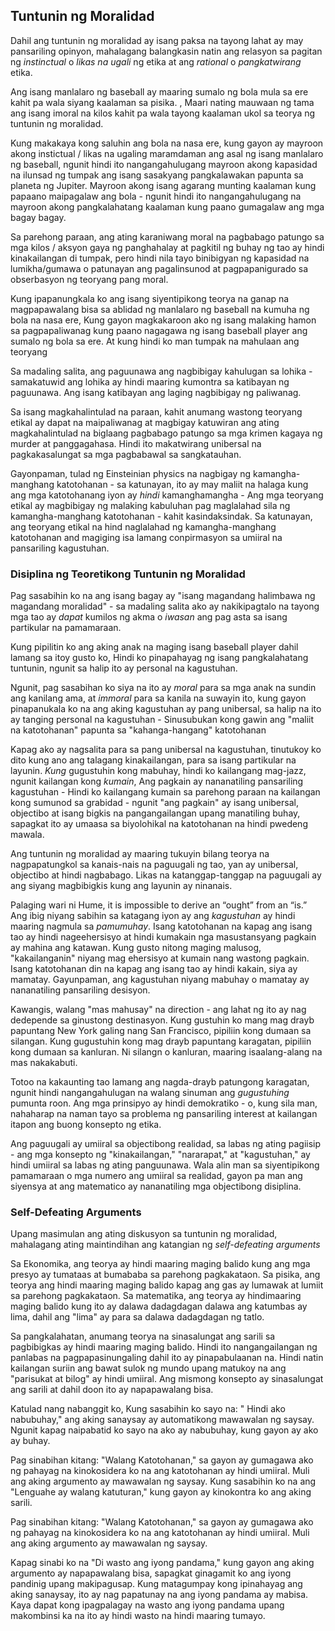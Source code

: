 ## Tuntunin ng Moralidad

Dahil ang tuntunin ng moralidad ay isang paksa na tayong lahat ay may pansariling opinyon,  mahalagang balangkasin natin ang relasyon sa pagitan ng *instinctual* o *likas na ugali* ng etika at ang *rational* o *pangkatwirang* etika.

Ang isang manlalaro ng baseball ay maaring sumalo ng bola mula sa ere kahit pa wala siyang kaalaman sa pisika. , Maari nating mauwaan  ng tama ang isang imoral na kilos  kahit pa wala tayong kaalaman ukol sa teorya ng tuntunin ng moralidad.

Kung makakaya kong saluhin ang bola na nasa ere, kung gayon ay mayroon akong instictual / likas na ugaling maramdaman ang asal ng isang manlalaro ng baseball, ngunit hindi ito nangangahulugang mayroon akong kapasidad na ilunsad ng tumpak ang isang sasakyang pangkalawakan papunta sa planeta ng Jupiter. Mayroon akong isang agarang munting kaalaman kung papaano maipagalaw ang bola - ngunit hindi ito nangangahulugang na mayroon akong pangkalahatang kaalaman kung paano gumagalaw ang mga bagay bagay.

Sa parehong paraan, ang ating karaniwang moral na pagbabago patungo sa mga kilos / aksyon gaya ng panghahalay at pagkitil ng buhay ng tao ay hindi kinakailangan di tumpak, pero hindi nila tayo binibigyan ng kapasidad na lumikha/gumawa o patunayan ang pagalinsunod at pagpapanigurado sa obserbasyon ng teoryang pang moral.

Kung ipapanungkala ko ang isang siyentipikong teorya na ganap na magpapawalang bisa sa ablidad ng manlalaro ng baseball na kumuha ng bola na nasa ere, Kung gayon magkakaroon ako ng isang malaking hamon sa pagpapaliwanag kung paano nagagawa ng isang baseball player ang sumalo ng bola sa ere. At kung hindi ko man tumpak na mahulaan ang teoryang 

Sa madaling salita, ang paguunawa ang nagbibigay kahulugan sa lohika - samakatuwid ang lohika ay hindi maaring kumontra sa katibayan ng paguunawa. Ang isang katibayan ang laging nagbibigay ng paliwanag.

Sa isang magkahalintulad na paraan, kahit anumang wastong teoryang etikal ay dapat na maipaliwanag at magbigay katuwiran ang ating magkahalintulad na biglaang pagbabago  patungo sa mga krimen kagaya ng murder at panggagahasa. Hindi ito makatwirang unibersal na pagkakasalungat sa mga pagbabawal sa sangkatauhan.

Gayonpaman, tulad ng Einsteinian physics na nagbigay ng kamangha-manghang katotohanan - sa katunayan, ito ay may maliit na halaga kung ang mga katotohanang iyon ay *hindi* kamanghamangha - Ang mga teoryang etikal ay magbibigay ng malaking kabuluhan pag maglalahad sila ng kamangha-manghang katotohanan - kahit kasindaksindak. Sa katunayan, ang teoryang etikal na hind naglalahad ng kamangha-manghang katotohanan and magiging isa lamang conpirmasyon sa umiiral na pansariling kagustuhan.

### Disiplina ng Teoretikong Tuntunin ng Moralidad

Pag sasabihin ko na ang isang bagay ay "isang magandang halimbawa ng magandang moralidad" - sa madaling salita ako ay nakikipagtalo na tayong mga tao ay *dapat* kumilos ng akma o *iwasan* ang pag asta sa isang partikular na pamamaraan.

Kung pipilitin ko ang aking anak na maging isang baseball player dahil lamang sa itoy gusto ko, Hindi ko pinapahayag ng isang pangkalahatang tuntunin, ngunit sa halip ito ay personal na kagustuhan. 
  
Ngunit, pag sasabihan ko siya na ito ay *moral* para sa mga anak na sundin ang kanilang ama, at *immoral* para sa kanila na suwayin ito, kung gayon pinapanukala ko na ang aking kagustuhan ay pang unibersal, sa halip na ito ay tanging personal na kagustuhan - Sinusubukan kong gawin ang "maliit na katotohanan" papunta sa "kahanga-hangang" katotohanan

Kapag ako ay nagsalita para sa pang unibersal na kagustuhan, tinutukoy ko dito kung ano ang talagang kinakailangan, para sa isang partikular na layunin. *Kung* gugustuhin kong mabuhay, hindi ko kailangang mag-jazz, ngunit kailangan kong *kumain*, Ang pagkain ay nananatiling  pansariling kagustuhan - Hindi ko kailangang kumain sa parehong paraan na kailangan kong sumunod sa grabidad - ngunit "ang pagkain" ay isang unibersal, objectibo at isang bigkis na pangangailangan upang manatiling buhay, sapagkat ito ay umaasa sa biyolohikal na katotohanan na hindi pwedeng mawala.

Ang tuntunin ng moralidad ay maaring tukuyin bilang teorya na nagpapatungkol sa kanais-nais na paguugali ng tao, yan ay unibersal, objectibo at hindi nagbabago. Likas na katanggap-tanggap na paguugali ay ang siyang magbibigkis kung ang layunin ay ninanais.

Palaging wari ni Hume,  it is impossible to derive an “ought” from an “is.” Ang ibig niyang sabihin  sa katagang iyon ay ang *kagustuhan* ay hindi maaring nagmula sa *pamumuhay*. Isang katotohanan na kapag ang isang tao ay hindi nageehersisyo at hindi kumakain nga masustansyang pagkain ay mahina ang katawan. Kung gusto nitong maging malusog, "kakailanganin" niyang mag ehersisyo at kumain nang wastong pagkain. Isang katotohanan din na kapag ang isang tao ay hindi kakain, siya ay mamatay. Gayunpaman, ang kagustuhan niyang mabuhay o mamatay ay nananatiling pansariling desisyon.

Kawangis, walang "mas mahusay" na direction - ang lahat ng ito ay nag dedepende sa ginustong destinasyon. Kung gustuhin ko mang mag drayb papuntang New York galing nang San Francisco,  pipiliin kong dumaan sa silangan. Kung gugustuhin kong mag drayb papuntang karagatan, pipiliin kong dumaan sa kanluran. Ni silangn o kanluran, maaring isaalang-alang na mas nakakabuti.

Totoo na kakaunting tao lamang ang nagda-drayb patungong karagatan, ngunit hindi nangangahulugan na walang sinuman ang *gugustuhing* pumunta roon. Ang mga prinsipyo ay hindi demokratiko - o, kung sila man, nahaharap na naman tayo sa problema ng pansariling interest at kailangan itapon ang buong konsepto ng etika.

Ang paguugali ay umiiral sa objectibong realidad, sa labas ng ating pagiisip - ang mga konsepto ng "kinakailangan," "nararapat," at "kagustuhan," ay hindi umiiral sa labas ng ating panguunawa. Wala alin man sa siyentipikong pamamaraan o mga numero ang umiiral sa realidad, gayon pa man ang siyensya at ang matematico ay nananatiling mga objectibong disiplina.
  

### Self-Defeating Arguments

Upang masimulan ang ating diskusyon sa tuntunin ng moralidad, mahalagang ating maintindihan ang katangian ng *self-defeating arguments*

Sa Ekonomika, ang teorya ay hindi maaring maging balido kung ang mga presyo ay tumataas at bumababa sa parehong pagkakataon. Sa pisika, ang teorya ang hindi maaring maging balido kapag ang gas ay lumawak at lumiit sa parehong pagkakataon. Sa matematika, ang teorya ay hindimaaring maging balido kung ito ay dalawa dadagdagan   dalawa ang katumbas ay lima,  dahil ang "lima" ay para sa dalawa dadagdagan ng tatlo.

Sa pangkalahatan, anumang teorya na sinasalungat ang sarili sa pagbibigkas ay hindi maaring maging balido. Hindi ito nangangailangan ng panlabas na pagpapasinungaling dahil ito ay pinapabulaanan na. Hindi natin kailangan suriin ang bawat sulok ng mundo upang matukoy na ang "parisukat at bilog" ay hindi umiiral. Ang mismong konsepto ay sinasalungat ang sarili at dahil doon ito ay napapawalang bisa.

Katulad nang nabanggit ko, Kung sasabihin ko sayo na: " Hindi ako nabubuhay," ang aking sanaysay ay automatikong mawawalan ng saysay. Ngunit kapag naipabatid ko sayo na ako ay nabubuhay, kung gayon ay ako ay buhay.

Pag sinabihan kitang: "Walang Katotohanan," sa gayon ay gumagawa ako ng pahayag na kinokosidera ko na ang katotohanan ay hindi umiiral. Muli ang aking argumento ay mawawalan ng saysay.
Kung sasabihin ko na ang "Lenguahe ay walang katuturan," kung gayon ay kinokontra ko ang aking sarili. 

Pag sinabihan kitang: "Walang Katotohanan," sa gayon ay gumagawa ako ng pahayag na kinokosidera ko na ang katotohanan ay hindi umiiral. Muli ang aking argumento ay mawawalan ng saysay.

Kapag sinabi ko na "Di wasto ang iyong pandama," kung gayon ang aking argumento ay napapawalang bisa, sapagkat ginagamit ko ang iyong pandinig upang makipagusap. Kung matagumpay kong ipinahayag ang aking sanaysay, ito ay nag papatunay na ang iyong pandama ay mabisa. Kaya dapat kong ipagpalagay na wasto ang iyong pandama upang makombinsi ka na ito ay hindi wasto na hindi maaring tumayo.
  

